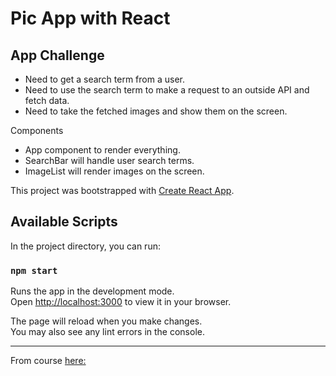 # Pic App with React

## App Challenge
- Need to get a search term from a user.
- Need to use the search term to make a request to an outside API and fetch data. 
- Need to take the fetched images and show them on the screen.

Components
- App component to render everything.
- SearchBar will handle user search terms.
- ImageList will render images on the screen.

This project was bootstrapped with [Create React App](https://github.com/facebook/create-react-app).

## Available Scripts

In the project directory, you can run:

### `npm start`

Runs the app in the development mode.\
Open [http://localhost:3000](http://localhost:3000) to view it in your browser.

The page will reload when you make changes.\
You may also see any lint errors in the console.

---

From course [here:](https://www.udemy.com/course/react-redux/learn/lecture/12531254#content)
